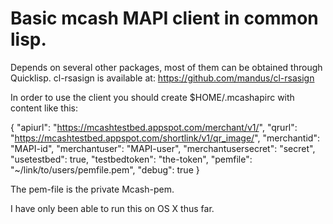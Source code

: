 # Basic mcash MAPI client in common lisp.

Depends on several other packages, most of them can be obtained through
Quicklisp. cl-rsasign is available at: https://github.com/mandus/cl-rsasign

In order to use the client you should create $HOME/.mcashapirc with content
like this:

{
   "apiurl": "https://mcashtestbed.appspot.com/merchant/v1/",
   "qrurl": "https://mcashtestbed.appspot.com/shortlink/v1/qr_image/",
   "merchantid": "MAPI-id",
   "merchantuser": "MAPI-user",
   "merchantusersecret": "secret",
   "usetestbed": true,
   "testbedtoken": "the-token",
   "pemfile": "~/link/to/users/pemfile.pem",
   "debug": true
}

The pem-file is the private Mcash-pem.

I have only been able to run this on OS X thus far.
